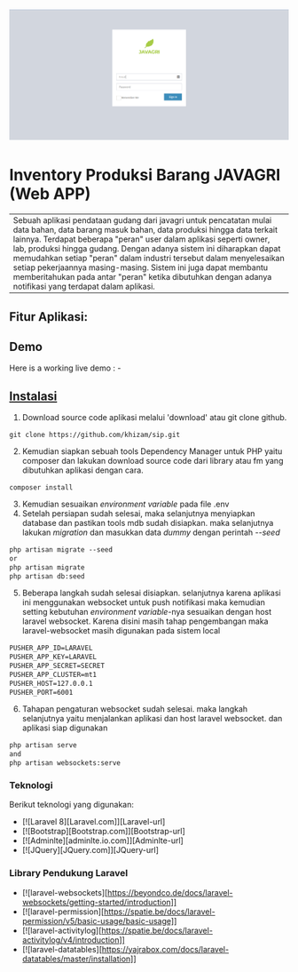 # ![WebApp](https://github.com/khizam/sip/blob/main/readme/img/login.png)
# Inventory Produksi Barang JAVAGRI (Web APP)
<table>
<tr>
<td>
  Sebuah aplikasi pendataan gudang dari javagri untuk pencatatan mulai data bahan, data barang masuk bahan, data produksi hingga data terkait lainnya. Terdapat beberapa "peran" user dalam aplikasi seperti owner, lab, produksi hingga gudang. Dengan adanya sistem ini diharapkan dapat memudahkan setiap "peran" dalam industri tersebut dalam menyelesaikan setiap pekerjaannya masing-masing. Sistem ini juga dapat membantu memberitahukan pada antar "peran" ketika dibutuhkan dengan adanya notifikasi yang terdapat dalam aplikasi.
</td>
</tr>
</table>

Fitur Aplikasi:
-

## Demo
Here is a working live demo :  -


## [Instalasi](https://iharsh234.github.io/WebApp/) 
1. Download source code aplikasi melalui 'download' atau git clone github.
```
git clone https://github.com/khizam/sip.git
```
2. Kemudian siapkan sebuah tools Dependency Manager untuk PHP yaitu composer dan lakukan download source code dari library atau fm yang dibutuhkan aplikasi dengan cara. 
```
composer install
```
3. Kemudian sesuaikan *environment variable* pada file .env
4. Setelah persiapan sudah selesai, maka selanjutnya menyiapkan database dan pastikan tools mdb sudah disiapkan. maka selanjutnya lakukan *migration* dan masukkan data *dummy* dengan perintah *--seed*
```
php artisan migrate --seed
or
php artisan migrate
php artisan db:seed
```
5. Beberapa langkah sudah selesai disiapkan. selanjutnya karena aplikasi ini menggunakan websocket untuk push notifikasi maka kemudian setting kebutuhan *environment variable*-nya sesuaikan dengan host laravel websocket. Karena disini masih tahap pengembangan maka laravel-websocket masih digunakan pada sistem local
```
PUSHER_APP_ID=LARAVEL
PUSHER_APP_KEY=LARAVEL
PUSHER_APP_SECRET=SECRET
PUSHER_APP_CLUSTER=mt1
PUSHER_HOST=127.0.0.1
PUSHER_PORT=6001
```
6. Tahapan pengaturan websocket sudah selesai. maka langkah selanjutnya yaitu menjalankan aplikasi dan host laravel websocket. dan aplikasi siap digunakan
```
php artisan serve
and
php artisan websockets:serve
```

### Teknologi
Berikut teknologi yang digunakan:
* [![Laravel 8][Laravel.com]][Laravel-url]
* [![Bootstrap][Bootstrap.com]][Bootstrap-url]
* [![Adminlte][adminlte.io.com]][Adminlte-url]
* [![JQuery][JQuery.com]][JQuery-url]

### Library Pendukung Laravel
- [![laravel-websockets][https://beyondco.de/docs/laravel-websockets/getting-started/introduction]]
- [![laravel-permission][https://spatie.be/docs/laravel-permission/v5/basic-usage/basic-usage]]
- [![laravel-activitylog][https://spatie.be/docs/laravel-activitylog/v4/introduction]]
- [![laravel-datatables][https://yajrabox.com/docs/laravel-datatables/master/installation]]


